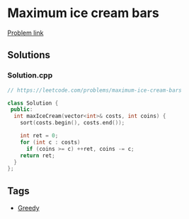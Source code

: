 # Maximum ice cream bars

[Problem link](https://leetcode.com/problems/maximum-ice-cream-bars)

## Solutions


### Solution.cpp
```cpp
// https://leetcode.com/problems/maximum-ice-cream-bars

class Solution {
 public:
  int maxIceCream(vector<int>& costs, int coins) {
    sort(costs.begin(), costs.end());

    int ret = 0;
    for (int c : costs)
      if (coins >= c) ++ret, coins -= c;
    return ret;
  }
};
```
## Tags

* [Greedy](/Collections/greedy.md#greedy)
